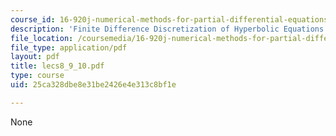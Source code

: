 ```yaml
---
course_id: 16-920j-numerical-methods-for-partial-differential-equations-sma-5212-spring-2003
description: 'Finite Difference Discretization of Hyperbolic Equations: Linear Problems'
file_location: /coursemedia/16-920j-numerical-methods-for-partial-differential-equations-sma-5212-spring-2003/25ca328dbe8e31be2426e4e313c8bf1e_lecs8_9_10.pdf
file_type: application/pdf
layout: pdf
title: lecs8_9_10.pdf
type: course
uid: 25ca328dbe8e31be2426e4e313c8bf1e

---
```

None